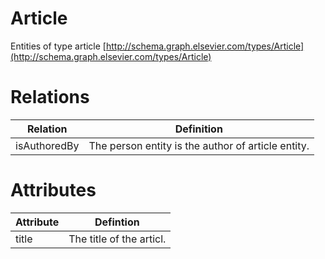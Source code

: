 Article 
======

Entities of type article [http://schema.graph.elsevier.com/types/Article](http://schema.graph.elsevier.com/types/Article)

Relations 
======

| Relation  | Definition |
| ------------- | ------------- |
| isAuthoredBy | The person entity is the author of article entity. | 
      


Attributes
======

| Attribute | Defintion  |    
| ------------- | ------------- |
| title | The title of the articl. | 
	 